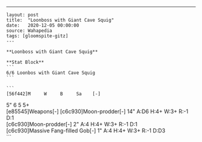 ---
    layout: post
    title:  "Loonboss with Giant Cave Squig"
    date:   2020-12-05 00:00:00
    source: Wahapedia
    tags: [gloomspite-gitz]
    ---
    
    **Loonboss with Giant Cave Squig**
    
    **Stat Block**
    ```
    6/6 Loonbos with Giant Cave Squig
    ```
    
    ```
    [56f442]M     W     B     Sa    [-]
5"    6     5     5+    
[e85545]Weapons[-]
[c6c930]Moon-prodder[-]
14"    A:D6   H:4+   W:3+   R:-1   D:1   
[c6c930]Moon-prodder[-]
2"     A:4    H:4+   W:3+   R:-1   D:1   
[c6c930]Massive Fang-filled Gob[-]
1"     A:4    H:4+   W:3+   R:-1   D:D3  
    ```
    
    
    